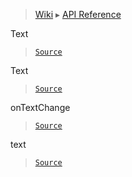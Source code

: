 > [Wiki](Home) ▸ [API Reference](API-Reference)

Text
> [`Source`](/Neft-io/neft/tree/master/src/document/element/element/text.litcoffee#text-virtualdom)

Text
> [`Source`](/Neft-io/neft/tree/master/src/document/element/element/text.litcoffee#text-text--element)

onTextChange
> [`Source`](/Neft-io/neft/tree/master/src/document/element/element/text.litcoffee#signal-textontextchangestring-oldvalue)

text
> [`Source`](/Neft-io/neft/tree/master/src/document/element/element/text.litcoffee#string-texttext)

